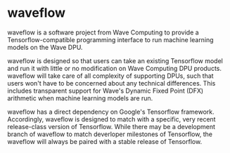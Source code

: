 # waveflow
waveflow is a software project from Wave Computing to provide a Tensorflow-compatible programming interface to run machine learning models on the Wave DPU.

waveflow is designed so that users can take an existing Tensorflow model and run it with little or no modification on Wave Computing DPU products. waveflow will take care of all complexity of supporting DPUs, such that users won't have to be concerned about any technical differences. This includes transparent support for Wave's Dynamic Fixed Point (DFX) arithmetic when machine learning models are run.

waveflow has a direct dependency on Google's Tensorflow framework. Accordingly, waveflow is designed to match with a specific, very recent release-class version of Tensorflow. While there may be a development branch of waveflow to match deverloper milestones of Tensorflow, the waveflow will always be paired with a stable release of Tensorflow.
